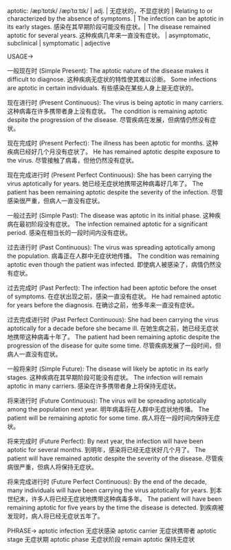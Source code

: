 aptotic: /æpˈtɒtɪk/ /æpˈtɑːtɪk/ | adj. | 无症状的，不显症状的 | Relating to or characterized by the absence of symptoms. | The infection can be aptotic in its early stages. 感染在其早期阶段可能没有症状。| The disease remained aptotic for several years. 这种疾病几年来一直没有症状。 |  asymptomatic, subclinical | symptomatic | adjective


USAGE->

一般现在时 (Simple Present):
The aptotic nature of the disease makes it difficult to diagnose. 这种疾病无症状的特性使其难以诊断。
Some infections are aptotic in certain individuals. 有些感染在某些人身上是无症状的。


现在进行时 (Present Continuous):
The virus is being aptotic in many carriers. 这种病毒在许多携带者身上没有症状。
The condition is remaining aptotic despite the progression of the disease. 尽管疾病在发展，但病情仍然没有症状。


现在完成时 (Present Perfect):
The illness has been aptotic for months. 这种疾病已经好几个月没有症状了。
He has remained aptotic despite exposure to the virus. 尽管接触了病毒，但他仍然没有症状。


现在完成进行时 (Present Perfect Continuous):
She has been carrying the virus aptotically for years. 她已经无症状地携带这种病毒好几年了。
The patient has been remaining aptotic despite the severity of the infection. 尽管感染很严重，但病人一直没有症状。


一般过去时 (Simple Past):
The disease was aptotic in its initial phase. 这种疾病在最初阶段没有症状。
The infection remained aptotic for a significant period. 感染在相当长的一段时间内没有症状。


过去进行时 (Past Continuous):
The virus was spreading aptotically among the population. 病毒正在人群中无症状地传播。
The condition was remaining aptotic even though the patient was infected. 即使病人被感染了，病情仍然没有症状。


过去完成时 (Past Perfect):
The infection had been aptotic before the onset of symptoms. 在症状出现之前，感染一直没有症状。
He had remained aptotic for years before the diagnosis. 在确诊之前，他多年来一直没有症状。


过去完成进行时 (Past Perfect Continuous):
She had been carrying the virus aptotically for a decade before she became ill. 在她生病之前，她已经无症状地携带这种病毒十年了。
The patient had been remaining aptotic despite the progression of the disease for quite some time. 尽管疾病发展了一段时间，但病人一直没有症状。


一般将来时 (Simple Future):
The disease will likely be aptotic in its early stages. 这种疾病在其早期阶段可能没有症状。
The infection will remain aptotic in many carriers. 感染在许多携带者身上将保持无症状。


将来进行时 (Future Continuous):
The virus will be spreading aptotically among the population next year. 明年病毒将在人群中无症状地传播。
The patient will be remaining aptotic for some time. 病人将在一段时间内保持无症状。


将来完成时 (Future Perfect):
By next year, the infection will have been aptotic for several months. 到明年，感染将已经无症状好几个月了。
The patient will have remained aptotic despite the severity of the disease. 尽管疾病很严重，但病人将保持无症状。


将来完成进行时 (Future Perfect Continuous):
By the end of the decade, many individuals will have been carrying the virus aptotically for years. 到本世纪末，许多人将已经无症状地携带这种病毒多年。
The patient will have been remaining aptotic for five years by the time the disease is detected. 到疾病被发现时，病人将已经无症状五年了。



PHRASE->
aptotic infection 无症状感染
aptotic carrier 无症状携带者
aptotic stage 无症状期
aptotic phase 无症状阶段
remain aptotic 保持无症状
